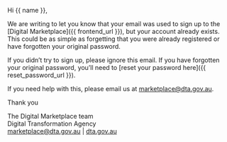 Hi {{ name }},  
  
We are writing to let you know that your email was used to sign up to the [Digital Marketplace]({{ frontend_url }}), but your account already exists. This could be as simple as forgetting that you were already registered or have forgotten your original password.  
  
If you didn’t try to sign up, please ignore this email. If you have forgotten your original password, you’ll need to [reset your password here]({{ reset_password_url }}).  
  
If you need help with this, please email us at [marketplace@dta.gov.au](mailto:marketplace@dta.gov.au).  
  
Thank you  
  
The Digital Marketplace team  
Digital Transformation Agency  
[marketplace@dta.gov.au](mailto:marketplace@dta.gov.au) | [dta.gov.au](https://dta.gov.au)  
